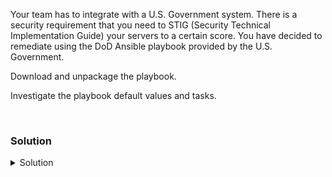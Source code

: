 Your team has to integrate with a U.S. Government system. There is a security requirement that you need to STIG (Security Technical Implementation Guide) your servers to a certain score. You have decided to remediate using the DoD Ansible playbook provided by the U.S. Government.

Download and unpackage the playbook.

Investigate the playbook default values and tasks.

<br>

### Solution
<details>
<summary>Solution</summary>
Create a directory to facilitate your work.

```plain
mkdir /root/stigs
cd /root/stigs
```{{exec}}

Download the Ansible playbook from the Govenment site.

```plain
wget -O U_CAN_Ubuntu_20-04_LTS_V1R11_STIG_Ansible.zip  https://dl.dod.cyber.mil/wp-content/uploads/stigs/zip/U_CAN_Ubuntu_20-04_LTS_V1R11_STIG_Ansible.zip
```{{exec}}

Unzip the package.

```plain
unzip U_CAN_Ubuntu_20-04_LTS_V1R11_STIG_Ansible.zip 
```{{exec}}

Make a directory for the playbook

```plain
mkdir ansible
```{{exec}}

move the playbook zip file into that directory

```plain
mv ubuntu2004STIG-ansible.zip ansible
```{{exec}}

Unzip the playbook zip file

```plain
cd ansible
unzip ubuntu2004STIG-ansible.zip
```{{exec}}

Investigate the STIG playbook

```plain
cd /root/stigs/ansible/roles/ubuntu2004STIG
ls
```{{exec}}

What directories do you see?

Look at the default values for the playbooks.

```plain
vim defaults/main.yml
```{{exec}}

Exit vim when completed #Shift ZZ will get you out.

Look at the tasks for the playbooks.

```plain
vim tasks/main.yml
```{{exec}}

You can continue on to next section.

</details>
